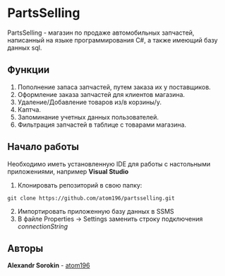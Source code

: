 # PartsSelling

PartsSelling - магазин по продаже автомобильных запчастей, написанный на языке программирования C#, а также имеющий базу данных sql.

## Функции

1. Пополнение запаса запчастей, путем заказа их у поставщиков.
2. Оформление заказа запчастей для клиентов магазина.
3. Удаление/Добавление товаров из/в корзины/у.
4. Каптча.
5. Запоминание учетных данных пользователей.
6. Фильтрация запчастей в таблице с товарами магазина.

## Начало работы

Необходимо иметь установленную IDE для работы с настольными приложениями, например **Visual Studio**

1. Клонировать репозиторий в свою папку:
   
  ```
  git clone https://github.com/atom196/partsselling.git
  ```

2. Импортировать приложенную базу данных в SSMS
3. В файле Properties -> Settings заменить строку подключения *connectionString*

## Авторы

**Alexandr Sorokin** - [atom196](https://github.com/atom196)

